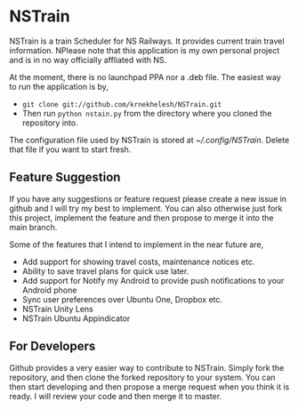 NSTrain
=======

NSTrain is a train Scheduler for NS Railways. It provides current train travel information. NPlease note that this application is my own personal project and is in no way officially affliated with NS. 

At the moment, there is no launchpad PPA nor a .deb file. The easiest way to run the application is by,
+ ```git clone git://github.com/krnekhelesh/NSTrain.git```
+ Then run ```python nstain.py``` from the directory where you cloned the repository into.

The configuration file used by NSTrain is stored at *~/.config/NSTrain*. Delete that file if you want to start fresh.

Feature Suggestion
------------------

If you have any suggestions or feature request please create a new issue in github and I will try my best to implement. You can also otherwise just fork this project, implement the feature and then propose to merge it into the main branch.

Some of the features that I intend to implement in the near future are,

* Add support for showing travel costs, maintenance notices etc.
* Ability to save travel plans for quick use later.
* Add support for Notify my Android to provide push notifications to your Android phone
* Sync user preferences over Ubuntu One, Dropbox etc.
* NSTrain Unity Lens
* NSTrain Ubuntu Appindicator

For Developers
--------------

Github provides a very easier way to contribute to NSTrain. Simply fork the repository, and then clone the forked repository to your system. You can then start developing and then propose a merge request when you think it is ready. I will review your code and then merge it to master.


